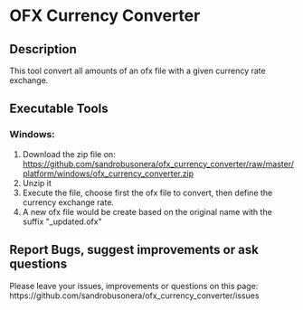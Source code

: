 <h1>OFX Currency Converter</h1>

<h2>Description</h2>
This tool convert all amounts of an ofx file with a given currency rate exchange.

<h2>Executable Tools</h2>
<h3>Windows:</h3>

1. Download the zip file on: https://github.com/sandrobusonera/ofx_currency_converter/raw/master/platform/windows/ofx_currency_converter.zip
2. Unzip it
3. Execute the file, choose first the ofx file to convert, then define the currency exchange rate.
4. A new ofx file would be create based on the original name with the suffix "_updated.ofx"

<h2>Report Bugs, suggest improvements or ask questions</h2>
Please leave your issues, improvements or questions on this page: 
https://github.com/sandrobusonera/ofx_currency_converter/issues
